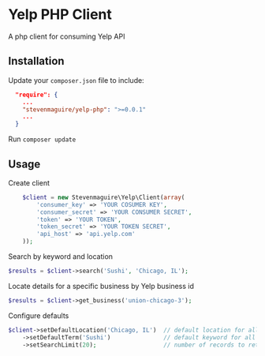 Yelp PHP Client
========
A php client for consuming Yelp API

Installation
------------

Update your `composer.json` file to include:

```json 
  "require": {
    ...
    "stevenmaguire/yelp-php": ">=0.0.1"
    ...
  }
```
  
Run `composer update`

Usage
-----

Create client

```php
    $client = new Stevenmaguire\Yelp\Client(array(
        'consumer_key' => 'YOUR COSUMER KEY',
        'consumer_secret' => 'YOUR CONSUMER SECRET',
        'token' => 'YOUR TOKEN',
        'token_secret' => 'YOUR TOKEN SECRET',
        'api_host' => 'api.yelp.com'
    ));
```

Search by keyword and location

```php
$results = $client->search('Sushi', 'Chicago, IL');
```

Locate details for a specific business by Yelp business id

```php
$results = $client->get_business('union-chicago-3');
```

Configure defaults
```php
$client->setDefaultLocation('Chicago, IL')  // default location for all searches if location not provided
    ->setDefaultTerm('Sushi')               // default keyword for all searches if term not provided
    ->setSearchLimit(20);                   // number of records to return
```
